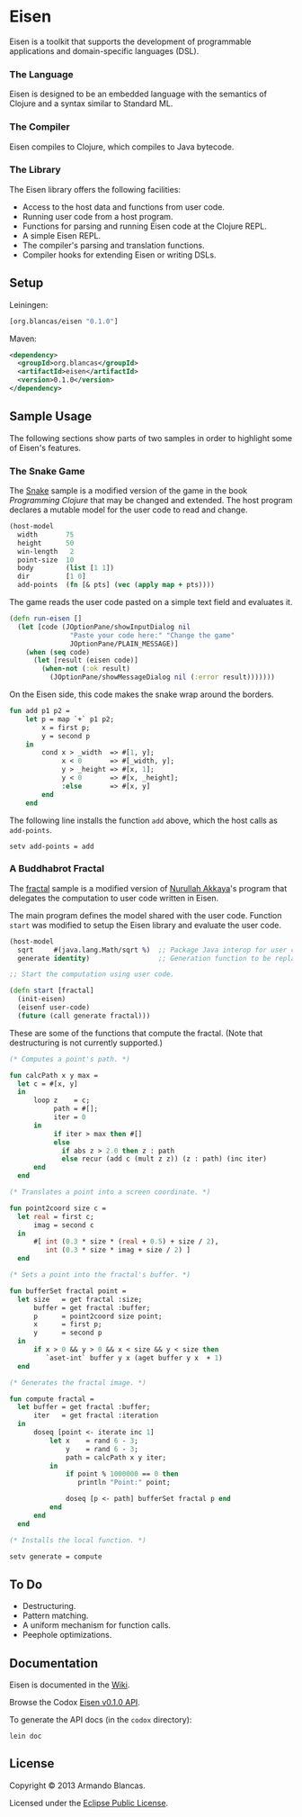 # Eisen

Eisen is a toolkit that supports the development of programmable applications and domain-specific languages (DSL).

### The Language

Eisen is designed to be an embedded language with the semantics of Clojure and a syntax similar to Standard ML.

### The Compiler

Eisen compiles to Clojure, which compiles to Java bytecode.

### The Library

The Eisen library offers the following facilities:

* Access to the host data and functions from user code.
* Running user code from a host program.
* Functions for parsing and running Eisen code at the Clojure REPL.
* A simple Eisen REPL.
* The compiler's parsing and translation functions.
* Compiler hooks for extending Eisen or writing DSLs.

## Setup

Leiningen:

```clojure
[org.blancas/eisen "0.1.0"]
```

Maven:

```xml
<dependency>
  <groupId>org.blancas</groupId>
  <artifactId>eisen</artifactId>
  <version>0.1.0</version>
</dependency>
```

## Sample Usage

The following sections show parts of two samples in order to highlight some of Eisen's features.

### The Snake Game
 
The [Snake](https://github.com/blancas/eisen/wiki/Extending-the-Snake-Game-Interactively) sample is a modified version of the game in the book *Programming Clojure* that may be changed and extended. The host program declares a mutable model for the user code to read and change.

```clojure
(host-model
  width       75
  height      50
  win-length   2
  point-size  10
  body        (list [1 1])
  dir         [1 0]
  add-points  (fn [& pts] (vec (apply map + pts))))
```

The game reads the user code pasted on a simple text field and evaluates it.

```clojure
(defn run-eisen []
  (let [code (JOptionPane/showInputDialog nil
               "Paste your code here:" "Change the game"
               JOptionPane/PLAIN_MESSAGE)]
    (when (seq code)
      (let [result (eisen code)]
        (when-not (:ok result)
          (JOptionPane/showMessageDialog nil (:error result)))))))
```

On the Eisen side, this code makes the snake wrap around the borders.

```sml
fun add p1 p2 =
    let p = map `+` p1 p2;
        x = first p;
        y = second p
    in
        cond x > _width  => #[1, y];
             x < 0       => #[_width, y];
             y > _height => #[x, 1];
             y < 0       => #[x, _height];
             :else       => #[x, y]
        end
    end
```

The following line installs the function `add` above, which the host calls as `add-points`.

```
setv add-points = add
```

### A Buddhabrot Fractal

The [fractal](https://github.com/blancas/eisen/wiki/Computing-a-Buddhabrot-Fractal) sample is a modified version of [Nurullah Akkaya](http://nakkaya.com/2009/10/04/fractals-in-clojure-buddhabrot-fractal/)'s program that delegates the computation to user code written in Eisen. 

The main program defines the model shared with the user code. Function `start` was modified to setup the Eisen library and evaluate the user code.

```clojure
(host-model
  sqrt     #(java.lang.Math/sqrt %)  ;; Package Java interop for user code.
  generate identity)                 ;; Generation function to be replaced.

;; Start the computation using user code.

(defn start [fractal]
  (init-eisen)
  (eisenf user-code)
  (future (call generate fractal)))
```

These are some of the functions that compute the fractal. (Note that destructuring is not currently supported.)

```sml
(* Computes a point's path. *)

fun calcPath x y max =
  let c = #[x, y]
  in
      loop z    = c;
           path = #[];
           iter = 0
      in
           if iter > max then #[]
           else
             if abs z > 2.0 then z : path
             else recur (add c (mult z z)) (z : path) (inc iter)
      end
  end

(* Translates a point into a screen coordinate. *)

fun point2coord size c =
  let real = first c;
      imag = second c
  in
      #[ int (0.3 * size * (real + 0.5) + size / 2), 
         int (0.3 * size * imag + size / 2) ]
  end

(* Sets a point into the fractal's buffer. *)

fun bufferSet fractal point =
  let size   = get fractal :size;
      buffer = get fractal :buffer;
      p      = point2coord size point;
      x      = first p;
      y      = second p
  in
      if x > 0 && y > 0 && x < size && y < size then
         `aset-int` buffer y x (aget buffer y x  + 1)
  end

(* Generates the fractal image. *)

fun compute fractal =
  let buffer = get fractal :buffer;
      iter   = get fractal :iteration
  in
      doseq [point <- iterate inc 1]
          let x    = rand 6 - 3;
              y    = rand 6 - 3;
              path = calcPath x y iter;
          in
              if point % 1000000 == 0 then
                 println "Point:" point;

              doseq [p <- path] bufferSet fractal p end
          end
      end
  end

(* Installs the local function. *)

setv generate = compute
```

## To Do

* Destructuring.
* Pattern matching.
* A uniform mechanism for function calls.
* Peephole optimizations.

## Documentation

Eisen is documented in the [Wiki](https://github.com/blancas/eisen/wiki).

Browse the Codox [Eisen v0.1.0 API](http://blancas.github.com/eisen).

To generate the API docs (in the `codox` directory):

    lein doc

## License

Copyright © 2013 Armando Blancas.

Licensed under the [Eclipse Public License](http://www.eclipse.org/legal/epl-v10.html).
